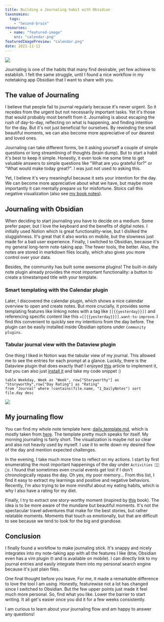 ```yaml
---
title: Building a Journaling habit with Obsidian
taxonomies:
  tags:
    - "Second-brain"
resources:
  - name: "featured-image"
    src: "calendar.png"
featuredImagePreview: "calendar.png"
date: 2021-11-12
---
```

![](/images/calendar.png)

Journaling is one of the habits that many find desirable, yet few achieve to establish. I felt the same struggle, until I found a nice workflow in my notetaking app Obsidian that I want to share with you.

## The value of Journaling

I believe that people fail to journal regularly because it's never urgent. So it recedes from the urgent but not necessarily important tasks. Yet it's those that would probably most benefit from it. Journaling is about escaping the rush of day-to-day, reflecting on what is happening, and finding intention for the day. But it's not just beneficial for ourselves. By rewinding the small beautiful moments, we can also become more appreciative of our dearest and loved ones.

Journaling can take different forms, be it asking yourself a couple of simple questions or long streamlining of thoughts (brain dump). But to start a habit it's best to keep it simple. Honestly, it even took me some time to get valuable answers to simple questions like "What are you grateful for?" or "What would make today great?". I was just not used to asking this.

Yet, I believe it's very meaningful because it sets your intention for the day. We can become more appreciative about what we have, but maybe more importantly it can mentally prepare us for misfortune. Stoics call this negative visualization (also see [my book notes](/books/stoic-joy)).

## Journaling with Obsidian

When deciding to start journaling you have to decide on a medium. Some prefer paper, but I love the keyboard and the benefits of digital notes. I initially used Notion which is great functionality-wise, but I disliked the sluggishness. It's great that it also works on mobile, but the slowness just made for a bad user experience. Finally, I switched to Obsidian, because it's my general long-term note-taking app. The fewer tools, the better. Also, the notes are stored in markdown files locally, which also gives you more control over your data.

Besides, the community has built some awesome plugins!
The built-in daily note plugin already provides the most important functionality: a button to create a timestamped title with your template.

### Smart templating with the Calendar plugin

Later, I discovered the calendar plugin, which shows a nice calendar overview to open and create notes. But more crucially, it provides some templating features like linking notes with a tag like `[[{{yesterday}}]]` and referencing specific content like this `=[[{{yesterday}}]].want-to-improve`.
I find this convenient to quickly see my intentions from the day before.
The plugin can be easily installed inside Obsidian options under `Community plugins`.

### Tabular journal view with the Dataview plugin

One thing I liked in Notion was the tabular view of my journal. This allowed me to see the entries for each prompt at a glance. Luckily, there is the Dataview plugin that does exactly that! I enjoyed [this](https://input.sh/replicating-notions-tables-with-obsidian-plugins/) article to implement it, but you can also just [install it](https://github.com/blacksmithgu/obsidian-dataview) and take my code snippet :)

```dataview
table Weekday, Week as "Week", row["Storyworthy"] as "Storyworthy",row["Day Rating"] as "Rating"
from "Journal" where !contains(file.name, "1_DailyNotes") sort file.day desc
```

<img src="/images/dataview.png">

## My journaling flow

You can find my whole note template here: [daily_template.md](https://drive.google.com/file/d/1_G8ZHs38CRmg9Sq-BoR1oM1y4xO9M0jc/view?usp=sharing), which is mostly taken from [here](https://forum.obsidian.md/t/daily-and-weekly-reviews-dataview/17021).
The template pretty much speaks for itself. My morning journaling is fairly short. The visualization is maybe not so clear and also not heavily used by myself. I use it to write down my desired flow of the day and mention expected challenges.

In the evening, I take much more time to reflect on my actions. I start by first enumerating the most important happenings of the day under `Activities 👨‍💻🏋️‍♀️`.
I found that sometimes even crucial events get lost if I don't chronologically repass the day. Oh yes, my poor memory...
From this list, I find it easy to extract my learnings and positive and negative behaviors.
Recently, I'm also trying to be more mindful about my eating habits, which is why I also have a rating for my diet.

Finally, I try to extract one story-worthy moment (inspired by [this](/books/storyworthy) book). The idea is to be more aware of the mundane but beautiful moments. It's not the spectacular travel adventures that make for the best stories, but rather relatable moments. Moments that touch us emotionally, but that are difficult to see because we tend to look for the big and grandiose.

## Conclusion

I finally found a workflow to make journaling stick. It's snappy and nicely integrates into my note-taking app with all the features I like (btw, Obsidian even has a vim plugin 🤓 and is available on mobile). I can directly link to my journal entries and easily integrate them into my personal search engine because it's just plain files.

One final thought before you leave. For me, it made a remarkable difference to love the tool I am using. Honestly, featurewise not a lot has changed since I switched to Obsidian. But the few upper points just made it feel much more personal. So, find what you like. Lower the barrier to start writing. It all get's easier once you did it for a few weeks consistently.

I am curious to learn about your journaling flow and am happy to answer any questions!
